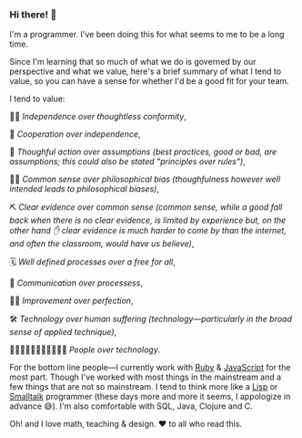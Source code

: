 ### Hi there! 👋

I'm a programmer. I've been doing this for what seems to me to be a long time.

Since I'm learning that so much of what we do is governed by our perspective and what we value, here's a brief summary of what I tend to value, so you can have a sense for whether I'd be a good fit for your team.

I tend to value:

🧗‍♀️ *Independence over thoughtless conformity*,

🤝 *Cooperation over independence*,

🤔 *Thoughful action over assumptions (best practices, good or bad, are assumptions; this could also be stated "principles over rules")*,

🤷‍♀️ *Common sense over philosophical bias (thoughfulness however well intended leads to philosophical biases)*,

⛏️ *Clear evidence over common sense (common sense, while a good fall back when there is no clear evidence, is limited by experience but, on the other hand ✋ clear evidence is much harder to come by than the internet, and often the classroom, would have us believe)*,

🗓️ *Well defined processes over a free for all*,

📣 *Communication over processess*,

🏋️‍♂️ *Improvement over perfection*,

🛠️ *Technology over human suffering (technology&mdash;particularly in the broad sense of applied technique)*,

🧍🏻‍♀️🧍🏿‍♂️👨🏼‍🦽💃🏽 *People over technology*.

For the bottom line people&mdash;I currently work with [Ruby](https://ruby-lang.org) & [JavaScript](https://javascript.info) for the most part. Though I've worked with most things in the mainstream and a few things that are not so mainstream. I tend to think more like a [Lisp](https://lisp-lang.org) or [Smalltalk](https://squeak.org) programmer (these days more and more it seems, I appologize in advance 😅).  I'm also comfortable with SQL, Java, Clojure and C.

Oh! and I love math, teaching & design. ❤️ to all who read this.
